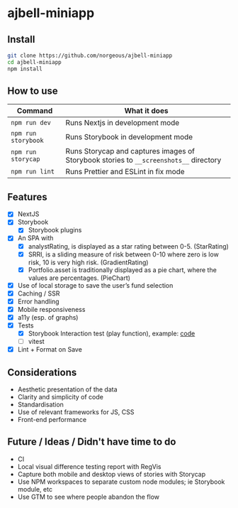 # ajbell-miniapp

## Install

```sh
git clone https://github.com/norgeous/ajbell-miniapp
cd ajbell-miniapp
npm install
```

## How to use

| Command             | What it does                                                                          |
| ------------------- | ------------------------------------------------------------------------------------- |
| `npm run dev`       | Runs Nextjs in development mode                                                       |
| `npm run storybook` | Runs Storybook in development mode                                                    |
| `npm run storycap`  | Runs Storycap and captures images of Storybook stories to `__screenshots__` directory |
| `npm run lint`      | Runs Prettier and ESLint in fix mode                                                  |

## Features

- [x] NextJS
- [x] Storybook
  - [x] Storybook plugins
- [x] An SPA with
  - [x] analystRating, is displayed as a star rating between 0-5. (StarRating)
  - [x] SRRI, is a sliding measure of risk between 0-10 where zero is low risk, 10 is very high risk. (GradientRating)
  - [x] Portfolio.asset is traditionally displayed as a pie chart, where the values are percentages. (PieChart)
- [x] Use of local storage to save the user’s fund selection
- [x] Caching / SSR
- [x] Error handling
- [x] Mobile responsiveness
- [x] a11y (esp. of graphs)
- [x] Tests
  - [x] Storybook Interaction test (play function), example: [code](https://github.com/norgeous/ajbell-miniapp/blob/main/components/StrategySelector/index.stories.ts#L18)
  - [ ] vitest
- [x] Lint + Format on Save

## Considerations

- Aesthetic presentation of the data
- Clarity and simplicity of code
- Standardisation
- Use of relevant frameworks for JS, CSS
- Front-end performance

## Future / Ideas / Didn't have time to do

- CI
- Local visual difference testing report with RegVis
- Capture both mobile and desktop views of stories with Storycap
- Use NPM workspaces to separate custom node modules; ie Storybook module, etc
- Use GTM to see where people abandon the flow
